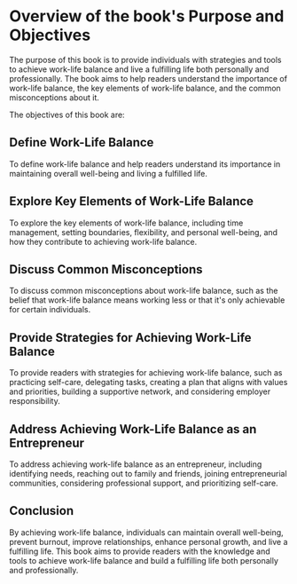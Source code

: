 Overview of the book's Purpose and Objectives
======================================================================

The purpose of this book is to provide individuals with strategies and tools to achieve work-life balance and live a fulfilling life both personally and professionally. The book aims to help readers understand the importance of work-life balance, the key elements of work-life balance, and the common misconceptions about it.

The objectives of this book are:

Define Work-Life Balance
------------------------

To define work-life balance and help readers understand its importance in maintaining overall well-being and living a fulfilled life.

Explore Key Elements of Work-Life Balance
-----------------------------------------

To explore the key elements of work-life balance, including time management, setting boundaries, flexibility, and personal well-being, and how they contribute to achieving work-life balance.

Discuss Common Misconceptions
-----------------------------

To discuss common misconceptions about work-life balance, such as the belief that work-life balance means working less or that it's only achievable for certain individuals.

Provide Strategies for Achieving Work-Life Balance
--------------------------------------------------

To provide readers with strategies for achieving work-life balance, such as practicing self-care, delegating tasks, creating a plan that aligns with values and priorities, building a supportive network, and considering employer responsibility.

Address Achieving Work-Life Balance as an Entrepreneur
------------------------------------------------------

To address achieving work-life balance as an entrepreneur, including identifying needs, reaching out to family and friends, joining entrepreneurial communities, considering professional support, and prioritizing self-care.

Conclusion
----------

By achieving work-life balance, individuals can maintain overall well-being, prevent burnout, improve relationships, enhance personal growth, and live a fulfilling life. This book aims to provide readers with the knowledge and tools to achieve work-life balance and build a fulfilling life both personally and professionally.
